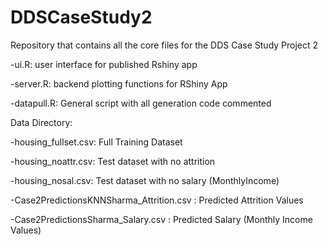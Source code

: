 # DDSCaseStudy2
Repository that contains all the core files for the DDS Case Study Project 2

-ui.R: user interface for published Rshiny app

-server.R: backend plotting functions for RShiny App

-datapull.R: General script with all generation code commented

Data Directory:

-housing_fullset.csv: Full Training Dataset

-housing_noattr.csv: Test dataset with no attrition

-housing_nosal.csv: Test dataset with no salary (MonthlyIncome)

-Case2PredictionsKNNSharma_Attrition.csv : Predicted Attrition Values

-Case2PredictionsSharma_Salary.csv       : Predicted Salary (Monthly Income Values)
